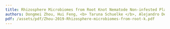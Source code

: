 ```yaml
---
title: Rhizosphere Microbiomes from Root Knot Nematode Non-infested Plants Suppress Nematode Infection
authors: Dongmei Zhou, Hui Feng, <b> Taruna Schuelke </b>, Alejandro De Santiago, Qimeng Zhang, Jinfeng Zhang, Chuping Luo and Lihui Wei
pdf: /assets/pdf/Zhou-2019-Rhizosphere-microbiomes-from-root-k.pdf
---
```

